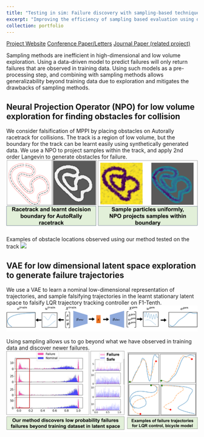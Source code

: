 ```yaml
---
title: "Testing in sim: Failure discovery with sampling-based techniques "
excerpt: "Improving the efficiency of sampling based evaluation using data-driven techniques<br/><img src='/images/sim_only_1.png' width="50%">"
collection: portfolio
---
```

[Project Website](https://mit-realm.github.io/neural-langevin-website/)
[Conference Paper/Letters](/publication/ICRA_2025)
[Journal Paper (related project)](/publication/TRO_2025)

Sampling methods are inefficient in high-dimensional and low volume exploration. Using a data-driven model to predict failures will only return failures that are observed in training data. Using such models as a pre-processing step, and combining with sampling methods allows generalizability beyond training data due to exploration and mitigates the drawbacks of sampling methods.

## Neural Projection Operator (NPO) for low volume exploration for finding obstacles for collision
We consider falsification of MPPI by placing obstacles on Autorally racetrack for collisions. The track is a region of low volume, but the boundary for the track can be learnt easily using synthetically generated data. We use a NPO to project samples within the track, and apply 2nd order Langevin to generate obstacles for failure. 
<img src='/images/npo.png'>

Examples of obstacle locations observed using our method tested on the track
<img src='/images/autorally.png'>

## VAE for low dimensional latent space exploration to generate failure trajectories
We use a VAE to learn a nominal low-dimensional representation of trajectories, and sample falsifying trajectories in the learnt stationary latent space to falsify LQR trajectory tracking controller on F1-Tenth. 
<img src='/images/vae.png'>

Using sampling allows us to go beyond what we have observed in training data and discover newer failures.
<img src='/images/sim_only_vae.png'>

